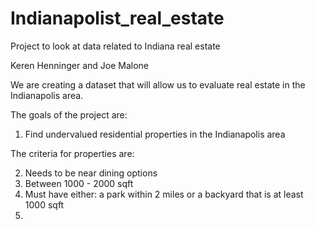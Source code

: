 # Indianapolist_real_estate
Project to look at data related to Indiana real estate

Keren Henninger and Joe Malone

We are creating a dataset that will allow us to evaluate real estate in the Indianapolis area. 

The goals of the project are:

1. Find undervalued residential properties in the Indianapolis area

The criteria for properties are:

2. Needs to be near dining options
3. Between 1000 - 2000 sqft
4. Must have either: a park within 2 miles or a backyard that is at least 1000 sqft
5. 

